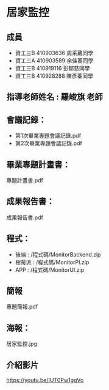 # 居家監控
## 成員
* 資工三B 410903636 周采葳同學
* 資工三A 410903589 余佳蓁同學
* 資工三B 410919116 彭郁慈同學
* 資工三B 410928288 陳彥蓁同學
## 指導老師姓名 : 羅峻旗 老師
## 會議記錄：
* 第1次畢業專題會議記錄.pdf
* 第2次畢業專題會議記錄.pdf
## 畢業專題計畫書：
專題計畫書.pdf
## 成果報告書：
成果報告書.pdf
## 程式：
* 後端 : /程式碼/MonitorBackend.zip
* 樹莓派 : /程式碼/MonitorPI.zip
* APP : /程式碼/MonitorUI.zip
## 簡報
專題簡報.pdf
## 海報：
居家監控.jpg
## 介紹影片
https://youtu.be/IUT0Pw1gqVo
